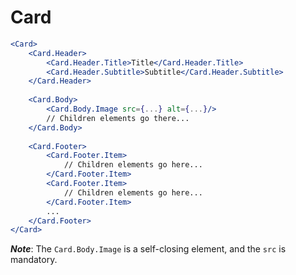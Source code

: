 # Card

```jsx
<Card>
    <Card.Header>
        <Card.Header.Title>Title</Card.Header.Title>
        <Card.Header.Subtitle>Subtitle</Card.Header.Subtitle>
    </Card.Header>
    
    <Card.Body>
        <Card.Body.Image src={...} alt={...}/>
        // Children elements go there...
    </Card.Body>
    
    <Card.Footer>
        <Card.Footer.Item>
            // Children elements go here...
        </Card.Footer.Item>
        <Card.Footer.Item>
            // Children elements go here...
        </Card.Footer.Item>
        ...
    </Card.Footer>
</Card>
```

**_Note_**: The `Card.Body.Image` is a self-closing element, and the `src` is mandatory.